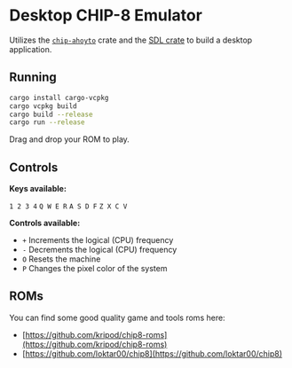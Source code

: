 # Desktop CHIP-8 Emulator

Utilizes the [`chip-ahoyto`](../../) crate and the [SDL crate](https://github.com/Rust-SDL2/rust-sdl2) to build a desktop application.

## Running

```bash
cargo install cargo-vcpkg
cargo vcpkg build
cargo build --release
cargo run --release
```

Drag and drop your ROM to play.

## Controls

**Keys available:**

`1 2 3 4`
`Q W E R`
`A S D F`
`Z X C V`

**Controls available:**

* `+` Increments the logical (CPU) frequency
* `-` Decrements the logical (CPU) frequency
* `O` Resets the machine
* `P` Changes the pixel color of the system

## ROMs

You can find some good quality game and tools roms here:

* [https://github.com/kripod/chip8-roms](https://github.com/kripod/chip8-roms)
* [https://github.com/loktar00/chip8](https://github.com/loktar00/chip8)
